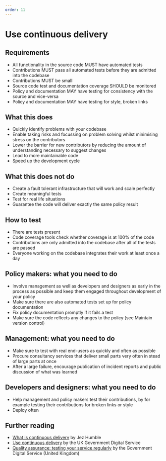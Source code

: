```yaml
---
order: 11
---
```


# Use continuous delivery

## Requirements

* All functionality in the source code MUST have automated tests
* Contributions MUST pass all automated tests before they are admitted into the codebase
* Contributions MUST be small
* Source code test and documentation coverage SHOULD be monitored
* Policy and documentation MAY have testing for consistency with the source and vice-versa
* Policy and documentation MAY have testing for style, broken links

## What this does

* Quickly identify problems with your codebase
* Enable taking risks and focussing on problem solving whilst minimising stress on the contributors
* Lower the barrier for new contributors by reducing the amount of understanding necessary to suggest changes
* Lead to more maintainable code
* Speed up the development cycle

## What this does not do

* Create a fault tolerant infrastructure that will work and scale perfectly
* Create meaningful tests
* Test for real life situations
* Guarantee the code will deliver exactly the same policy result

## How to test

* There are tests present
* Code coverage tools check whether coverage is at 100% of the code
* Contributions are only admitted into the codebase after all of the tests are passed
* Everyone working on the codebase integrates their work at least once a day

## Policy makers: what you need to do

* Involve management as well as developers and designers as early in the process as possible and keep them engaged throughout development of your policy
* Make sure there are also automated tests set up for policy documentation
* Fix policy documentation promptly if it fails a test
* Make sure the code reflects any changes to the policy (see Maintain version control)

## Management: what you need to do

* Make sure to test with real end-users as quickly and often as possible
* Procure consultancy services that deliver small parts very often in stead of large parts at once
* After a large failure, encourage publication of incident reports and public discussion of what was learned

## Developers and designers: what you need to do

* Help management and policy makers test their contributions, by for example testing their contributions for broken links or style
* Deploy often

## Further reading

* [What is continuous delivery](https://www.continuousdelivery.com/) by Jez Humble
* [Use continuous delivery](https://gds-way.cloudapps.digital/standards/continuous-delivery.html) by the UK Government Digital Service
* [Quality assurance: testing your service regularly](https://www.gov.uk/service-manual/technology/quality-assurance-testing-your-service-regularly) by the Government Digital Service (United Kingdom)
